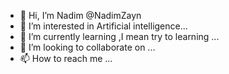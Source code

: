 - 👋 Hi, I’m Nadim @NadimZayn
- 👀 I’m interested in Artificial intelligence...
- 🌱 I’m currently learning ,I mean try to learning  ...
- 💞️ I’m looking to collaborate on ...
- 📫 How to reach me ...

<!---
NadimZayn/NadimZayn is a ✨ special ✨ repository because its `README.md` (this file) appears on your GitHub profile.
You can click the Preview link to take a look at your changes.
--->
